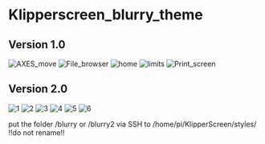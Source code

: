 # Klipperscreen_blurry_theme
## Version 1.0


![AXES_move](https://user-images.githubusercontent.com/111509593/231819493-aadc9808-b94f-4984-aed5-f4a70b33175d.png) ![File_browser](https://user-images.githubusercontent.com/111509593/231819590-8d7c745e-3dad-46f5-8183-8844c70862d4.png) ![home](https://user-images.githubusercontent.com/111509593/231819592-7ea425a4-bdca-4ab9-ab4f-a1366c923ad9.png) ![limits](https://user-images.githubusercontent.com/111509593/231819594-a1200c86-4e0b-4327-a53e-b3df385dffdb.png) ![Print_screen](https://user-images.githubusercontent.com/111509593/231819600-5b1872aa-bcd9-4d88-8733-aed120cf6de6.png)

## Version 2.0

![1](https://github.com/bumbeng/Klipperscreen_blurry_theme/assets/111509593/d635230e-6f08-4bbf-8366-26be8a0cc99e)
![2](https://github.com/bumbeng/Klipperscreen_blurry_theme/assets/111509593/3858b4c2-0c27-4303-b07f-a686f181884d)
![3](https://github.com/bumbeng/Klipperscreen_blurry_theme/assets/111509593/d9fa480f-f19f-4a5b-83fc-d962772eb376)
![4](https://github.com/bumbeng/Klipperscreen_blurry_theme/assets/111509593/2433d9c4-b9ba-4b04-b20c-652a44999758)
![5](https://github.com/bumbeng/Klipperscreen_blurry_theme/assets/111509593/3db37bcb-1729-46ea-8dbb-4d6069572489)
![6](https://github.com/bumbeng/Klipperscreen_blurry_theme/assets/111509593/d21d4ff0-6985-4826-a491-6009456e737f)




put the folder /blurry or /blurry2 via SSH to /home/pi/KlipperScreen/styles/  
!!do not rename!!
